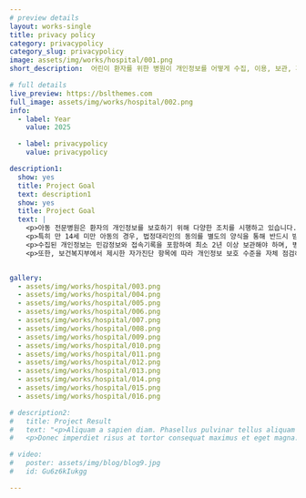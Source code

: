 ```yaml
---
# preview details
layout: works-single
title: privacy policy
category: privacypolicy
category_slug: privacypolicy
image: assets/img/works/hospital/001.png
short_description:  어린이 환자를 위한 병원이 개인정보를 어떻게 수집, 이용, 보관, 파기하는지를 법적 기준에 맞게 정리하고, 자가진단 항목에 대해서 정리

# full details
live_preview: https://bslthemes.com
full_image: assets/img/works/hospital/002.png
info:
  - label: Year
    value: 2025

  - label: privacypolicy
    value: privacypolicy

description1:
  show: yes
  title: Project Goal
  text: description1
  show: yes
  title: Project Goal
  text: |
    <p>아동 전문병원은 환자의 개인정보를 보호하기 위해 다양한 조치를 시행하고 있습니다. 개인정보 수집 항목으로는 아동의 이름, 보호자 정보, 진료 정보 등이 있으며, 이러한 정보는 진료, 예약, 상담, 사후관리 등의 목적에 한정하여 이용됩니다.</p>
    <p>특히 만 14세 미만 아동의 경우, 법정대리인의 동의를 별도의 양식을 통해 반드시 받아야 하며, 이를 통해 아동의 권리를 보호하고 있습니다.</p>
    <p>수집된 개인정보는 민감정보와 접속기록을 포함하여 최소 2년 이상 보관해야 하며, 병원은 암호화, 접근통제, 내부관리계획 등의 보안 조치를 적용하고 있습니다. 필요한 경우 가명처리를 통해 개인정보 유출을 방지합니다.</p>
    <p>또한, 보건복지부에서 제시한 자가진단 항목에 따라 개인정보 보호 수준을 자체 점검하고 있으며, 각 항목에 대해 ‘예/아니오’로 명확히 응답할 수 있도록 내부 문서를 정비하고 관련 내용을 체계적으로 관리하고 있습니다.</p>


gallery:
  - assets/img/works/hospital/003.png
  - assets/img/works/hospital/004.png
  - assets/img/works/hospital/005.png
  - assets/img/works/hospital/006.png
  - assets/img/works/hospital/007.png
  - assets/img/works/hospital/008.png
  - assets/img/works/hospital/009.png
  - assets/img/works/hospital/010.png
  - assets/img/works/hospital/011.png
  - assets/img/works/hospital/012.png
  - assets/img/works/hospital/013.png
  - assets/img/works/hospital/014.png
  - assets/img/works/hospital/015.png
  - assets/img/works/hospital/016.png

# description2:
#   title: Project Result
#   text: "<p>Aliquam a sapien diam. Phasellus pulvinar tellus aliquam eleifend consectetur. Sed bibendum leo quis rutrum aliquetmorbi.</p>
#   <p>Donec imperdiet risus at tortor consequat maximus et eget magna. Cras ornare sagittis augue, id sollicitudin justo tristique ut. Nullam ex enim, euismod vel bibendum ultrices, fringilla vel eros. Donec euismod leo lectus, et euismod metus euismod sed. Quisque quis suscipit ipsum, at pellentesque velit. Duis a congue sem.</p>"

# video:
#   poster: assets/img/blog/blog9.jpg
#   id: Gu6z6kIukgg

---
```


